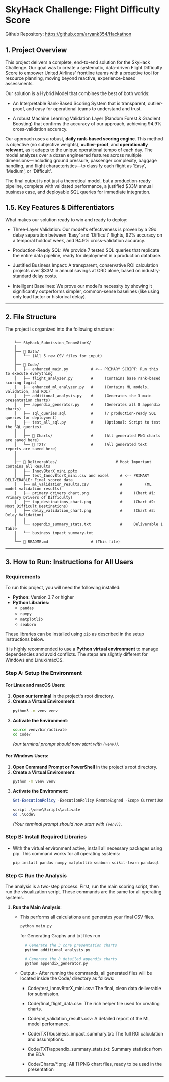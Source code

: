 # SkyHack Challenge: Flight Difficulty Score

Github Repository: https://github.com/aryank354/Hackathon

## 1. Project Overview

This project delivers a complete, end-to-end solution for the SkyHack Challenge. Our goal was to create a systematic, data-driven Flight Difficulty Score to empower United Airlines' frontline teams with a proactive tool for resource planning, moving beyond reactive, experience-based assessments.

Our solution is a Hybrid Model that combines the best of both worlds:

- An Interpretable Rank-Based Scoring System that is transparent, outlier-proof, and easy for operational teams to understand and trust.

- A robust Machine Learning Validation Layer (Random Forest & Gradient Boosting) that confirms the accuracy of our approach, achieving 94.9% cross-validation accuracy.

Our approach uses a robust, **daily rank-based scoring engine**. This method is objective (no subjective weights), **outlier-proof**, and **operationally relevant**, as it adapts to the unique operational tempo of each day. The model analyzes over a dozen engineered features across multiple dimensions—including ground pressure, passenger complexity, baggage handling, and flight characteristics—to classify each flight as 'Easy', 'Medium', or 'Difficult'.

The final output is not just a theoretical model, but a production-ready pipeline, complete with validated performance, a justified $33M annual business case, and deployable SQL queries for immediate integration.


## 1.5. Key Features & Differentiators
What makes our solution ready to win and ready to deploy:

- Three-Layer Validation: Our model's effectiveness is proven by a 29x delay separation between 'Easy' and 'Difficult' flights, 92% accuracy on a temporal holdout week, and 94.9% cross-validation accuracy.

- Production-Ready SQL: We provide 7 tested SQL queries that replicate the entire data pipeline, ready for deployment in a production database.

- Justified Business Impact: A transparent, conservative ROI calculation projects over $33M in annual savings at ORD alone, based on industry-standard delay costs.

- Intelligent Baselines: We prove our model's necessity by showing it significantly outperforms simpler, common-sense baselines (like using only load factor or historical delay).

---

## 2. File Structure

The project is organized into the following structure:

```

    └── SkyHack_Submission_Innov8torX/
    │
    ├── 📁 Data/
    │   └── (All 5 raw CSV files for input)
    │
    ├── 📜 Code/
    │   ├── enhanced_main.py          # <-- PRIMARY SCRIPT: Run this to execute everything
    │   ├── flight_analyzer.py        #     (Contains base rank-based scoring logic)
    │   ├── enhanced_ml_analyzer.py   #     (Contains ML models, validation, and ROI)
    │   ├── additional_analysis.py    #     (Generates the 3 main presentation charts)
    │   ├── appendix_generator.py     #     (Generates all 8 appendix charts)
    │   ├── sql_queries.sql           #     (7 production-ready SQL queries for deployment)
    │   ├── test_all_sql.py           #     (Optional: Script to test the SQL queries)
    │   │
    │   ├── 📁 Charts/                 #     (All generated PNG charts are saved here)
    │   └── 📁 TXT/                    #     (All generated text reports are saved here)
    │
    │
    ├── 🚚 Deliverables/                          # Most Important contains all Results
    │   ├── Innov8torX_mini.pptx
    │   ├── test_Innov8torX_mini.csv and excel     # <-- PRIMARY DELIVERABLE: Final scored data
    │   ├── ml_validation_results.csv              #          (ML model validation results)
    │   ├── primary_drivers_chart.png              #     (Chart #1: Primary Drivers of Difficulty)
    │   ├── top_destinations_chart.png             #     (Chart #2: Most Difficult Destinations)
    │   ├── delay_validation_chart.png             #     (Chart #3: Delay Validation)
    │   │
    │   └── appendix_summary_stats.txt             #     Deliverable 1 Table
    │   └── business_impact_summary.txt
    │            
    └── 📖 README.md                   # (This file)

```


---

## 3. How to Run: Instructions for All Users
###    Requirements

To run this project, you will need the following installed:

* **Python:** Version 3.7 or higher
* **Python Libraries:**
    * `pandas`
    * `numpy`
    * `matplotlib`
    * `seaborn`

These libraries can be installed using `pip` as described in the setup instructions below.

It is highly recommended to use a **Python virtual environment** to manage dependencies and avoid conflicts. The steps are slightly different for Windows and Linux/macOS.

### Step A: Setup the Environment

#### For Linux and macOS Users:

1.  **Open our terminal** in the project's root directory.
2.  **Create a Virtual Environment**:
    ```bash
    python3 -m venv venv
    ```
3.  **Activate the Environment**:
    ```bash
    source venv/bin/activate
    cd Code/
    ```
    *(our terminal prompt should now start with `(venv)`)*.

#### For Windows Users:

1.  **Open Command Prompt or PowerShell** in the project's root directory.
2.  **Create a Virtual Environment**:
    ```bash
    python -m venv venv
    ```
3.  **Activate the Environment**:
    ```powershell
    Set-ExecutionPolicy -ExecutionPolicy RemoteSigned -Scope CurrentUser
    ```
    ```powershell
    script .\venv\Scripts\activate
    cd .\Code\
    ```
    *(Your terminal prompt should now start with `(venv)`)*.

### Step B: Install Required Libraries

* With the virtual environment active, install all necessary packages using pip. This command works for all operating systems:
    ```bash
    pip install pandas numpy matplotlib seaborn scikit-learn pandasql
    ```

### Step C: Run the Analysis

The analysis is a two-step process. First, run the main scoring script, then run the visualization script. These commands are the same for all operating systems.

1.  **Run the Main Analysis**:
    * This performs all calculations and generates your final CSV files.
        ```bash
        python main.py
        ```
        for Generating Graphs and txt files run
        ```bash
          # Generate the 3 core presentation charts
          python additional_analysis.py

          # Generate the 8 detailed appendix charts
          python appendix_generator.py
        ```
    * Output:- 
    After running the commands, all generated files will be located inside the Code/ directory as follows:

      - Code/test_Innov8torX_mini.csv: The final, clean data deliverable for submission.

      -  Code/final_flight_data.csv: The rich helper file used for creating charts.

      -  Code/ml_validation_results.csv: A detailed report of the ML model performance.

      -  Code/TXT/business_impact_summary.txt: The full ROI calculation and assumptions.

      -   Code/TXT/appendix_summary_stats.txt: Summary statistics from the EDA.

      -  Code/Charts/*.png: All 11 PNG chart files, ready to be used in the presentation

       

---



